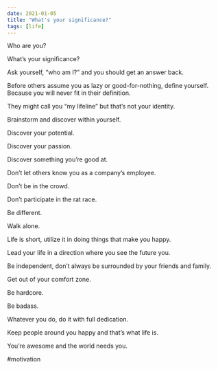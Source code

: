 ```yaml
---
date: 2021-01-05
title: "What's your significance?"
tags: [life]
---
```


Who are you?

What’s your significance?

Ask yourself, “who am I?” and you should get an answer back.

Before others assume you as lazy or good-for-nothing, define yourself. Because you will never fit in their definition.

They might call you “my lifeline” but that’s not your identity.

Brainstorm and discover within yourself.

Discover your potential.

Discover your passion.

Discover something you’re good at.

Don’t let others know you as a company’s employee.

Don’t be in the crowd.

Don’t participate in the rat race.

Be different.

Walk alone.

Life is short, utilize it in doing things that make you happy.

Lead your life in a direction where you see the future you.

Be independent, don’t always be surrounded by your friends and family.

Get out of your comfort zone.

Be hardcore.

Be badass.

Whatever you do, do it with full dedication.

Keep people around you happy and that’s what life is.

You’re awesome and the world needs you.

#motivation